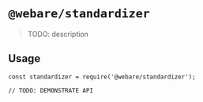 # `@webare/standardizer`

> TODO: description

## Usage

```
const standardizer = require('@webare/standardizer');

// TODO: DEMONSTRATE API
```

